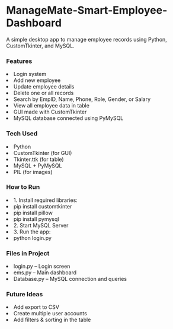 # ManageMate-Smart-Employee-Dashboard
<p>A simple desktop app to manage employee records using Python, CustomTkinter, and MySQL.</p>

<h3>Features</h3>
<li>Login system</li>
<li>Add new employee</li>
<li>Update employee details</li>
<li>Delete one or all records</li>
<li>Search by EmpID, Name, Phone, Role, Gender, or Salary</li>
<li>View all employee data in table</li>
<li>GUI made with CustomTkinter</li>
<li>MySQL database connected using PyMySQL</li>

<h3> Tech Used</h3>
<li>Python</li>
<li>CustomTkinter (for GUI)</li>
<li>Tkinter.ttk (for table)</li>
<li>MySQL + PyMySQL</li>
<li>PIL (for images)</li>

<h3>How to Run</h3>
<li>1. Install required libraries:</li>
<li>pip install customtkinter</li>
<li>pip install pillow</li>
<li>pip install pymysql</li>
<li>2. Start MySQL Server</li>
<li>3. Run the app:</li>
<li>python login.py</li>

<h3> Files in Project</h3>
<li>login.py – Login screen</li>
<li>ems.py – Main dashboard</li>
<li>Database.py – MySQL connection and queries</li>

<h3>Future Ideas</h3>
<li>Add export to CSV</li>
<li>Create multiple user accounts</li>
<li>Add filters & sorting in the table</li>

